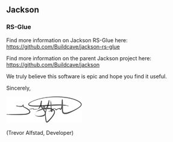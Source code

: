 ## Jackson
### RS-Glue

Find more information on Jackson RS-Glue here:
https://github.com/Buildcave/jackson-rs-glue

Find more information on the parent Jackson project here:
https://github.com/Buildcave/jackson

We truly believe this software is epic and hope you find it useful.

Sincerely,

<img alt="Trevor Alfstad Signature" class="signature" src=images/team/signatures/trevoralfstad.png />

(Trevor Alfstad, Developer)
